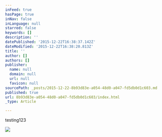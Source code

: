 ```yaml
---
inFeed: true
hasPage: true
inNav: false
inLanguage: null
starred: false
keywords: []
description: ''
datePublished: '2015-12-22T16:38:37.142Z'
dateModified: '2015-12-22T16:38:20.813Z'
title: ''
author: []
authors: []
publisher:
  name: null
  domain: null
  url: null
  favicon: null
sourcePath: _posts/2015-12-22-8b93d83e-a054-48d0-a047-fd5db0d1c603.md
published: true
url: 8b93d83e-a054-48d0-a047-fd5db0d1c603/index.html
_type: Article

---
```

testing123

![](https://the-grid-user-content.s3-us-west-2.amazonaws.com/06d53689-d485-43ea-9e11-93a38624c7c9.bmp)